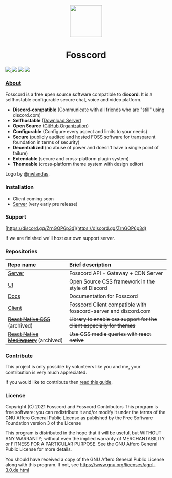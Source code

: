 <p align="center">
  <img width="100" src="https://raw.githubusercontent.com/fosscord/fosscord/master/assets/logo_big_transparent.png" />
</p>
<h1 align="center">Fosscord</h1>

<p>
   <a href="https://discord.gg/ZrnGQP6p3d">
    <img src="https://img.shields.io/discord/806142446094385153?color=7489d5&logo=discord&logoColor=ffffff" />
  </a>
  <img src="https://img.shields.io/static/v1?label=Status&message=Development&color=blue">
  <a title="Crowdin" target="_blank" href="https://translate.fosscord.com/"><img src="https://badges.crowdin.net/fosscord/localized.svg"></a>
  <a href="https://opencollective.com/fosscord">
    <img src="https://opencollective.com/fosscord/tiers/badge.svg">
  </a>
</p>

### [About](https://fosscord.com/)

Fosscord is a **f**ree **o**pen **s**ource **s**oftware compatible to dis**cord**. It is a selfhostable configurable secure chat, voice and video platform.

* **Discord-compatible** (Communicate with all friends who are "still" using discord.com)
* **Selfhostable** ([Download Server](https://github.com/fosscord/fosscord-server/releases))
* **Open Source** ([GitHub Organization]())
* **Configurable** (Configure every aspect and limits to your needs)
* **Secure** (publicly audited and hosted FOSS software for transparent foundation in terms of security)
* **Decentralized** (no abuse of power and doesn't have a single point of failure)
* **Extendable** (secure and cross-platform plugin system)
* **Themeable** (cross-platform theme system with design editor)

Logo by [@nwlandas](https://twitter.com/nwlandas).

### Installation

* Client coming soon
* [Server](https://github.com/fosscord/fosscord-server/releases) (very early pre release)

### Support

[https://discord.gg/ZrnGQP6p3d](https://discord.gg/ZrnGQP6p3d)

If we are finished we'll host our own support server.


### Repositories

| Repo name | Brief description |
| :--- | :--- |
| [Server](https://github.com/fosscord/fosscord-Server) | Fosscord API + Gateway + CDN Server |
| [UI](https://github.com/fosscord/fosscord-ui) | Open Source CSS framework in the style of Discord |
  [Docs](https://github.com/fosscord/fosscord-docs) | Documentation for Fosscord |
| [Client](https://github.com/fosscord/fosscord-client) | Fosscord Client compatible with fosscord-server and discord.com |
| [~~React Native CSS~~](https://github.com/fosscord/react-native-withcss) \(archived\) | ~~Library to enable css support for the client especially for themes~~ |
| [~~React Native Mediaquery~~](https://github.com/fosscord/css-mediaquery) \(archived\) | ~~Use CSS media queries with react native~~ |

### Contribute

This project is only possible by volunteers like you and me, your contribution is very much appreciated.

If you would like to contribute then [read this guide](https://docs.fosscord.com/contributing/).

### License

Copyright (C) 2021 Fosscord and Fosscord Contributors
This program is free software: you can redistribute it and/or modify
it under the terms of the GNU Affero General Public License as
published by the Free Software Foundation version 3 of the
License

This program is distributed in the hope that it will be useful,
but WITHOUT ANY WARRANTY; without even the implied warranty of
MERCHANTABILITY or FITNESS FOR A PARTICULAR PURPOSE. See the
GNU Affero General Public License for more details.

You should have received a copy of the GNU Affero General Public License
along with this program. If not, see https://www.gnu.org/licenses/agpl-3.0.de.html
